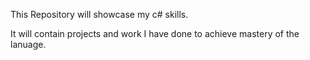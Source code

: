 This Repository will showcase my c# skills. 

It will contain projects and work I have done to achieve mastery of the lanuage. 

